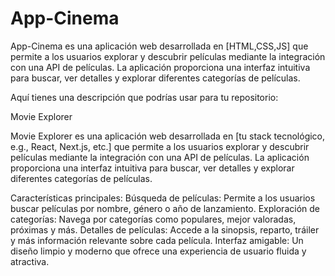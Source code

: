 # App-Cinema
App-Cinema es una aplicación web desarrollada en [HTML,CSS,JS] que permite a los usuarios explorar y descubrir películas mediante la integración con una API de películas. La aplicación proporciona una interfaz intuitiva para buscar, ver detalles y explorar diferentes categorías de películas.


Aquí tienes una descripción que podrías usar para tu repositorio:

Movie Explorer

Movie Explorer es una aplicación web desarrollada en [tu stack tecnológico, e.g., React, Next.js, etc.] que permite a los usuarios explorar y descubrir películas mediante la integración con una API de películas. La aplicación proporciona una interfaz intuitiva para buscar, ver detalles y explorar diferentes categorías de películas.

Características principales:
Búsqueda de películas: Permite a los usuarios buscar películas por nombre, género o año de lanzamiento.
Exploración de categorías: Navega por categorías como populares, mejor valoradas, próximas y más.
Detalles de películas: Accede a la sinopsis, reparto, tráiler y más información relevante sobre cada película.
Interfaz amigable: Un diseño limpio y moderno que ofrece una experiencia de usuario fluida y atractiva.
